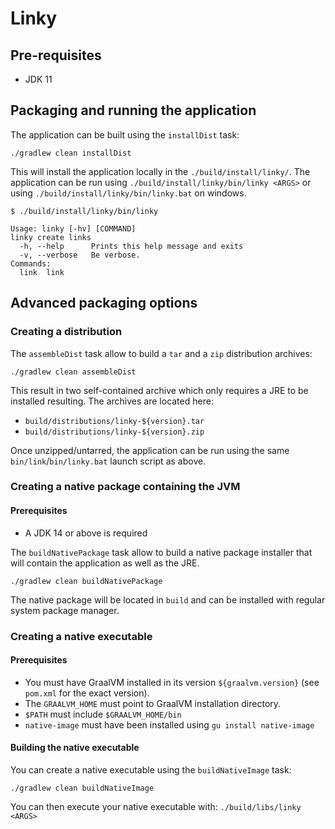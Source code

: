 # Linky

## Pre-requisites

* JDK 11

## Packaging and running the application

The application can be built using the `installDist` task:

```shell script
./gradlew clean installDist
```

This will install the application locally in the `./build/install/linky/`. The application can be run
using `./build/install/linky/bin/linky <ARGS>` or using `./build/install/linky/bin/linky.bat` on windows.

```
$ ./build/install/linky/bin/linky

Usage: linky [-hv] [COMMAND]
linky create links
  -h, --help      Prints this help message and exits
  -v, --verbose   Be verbose.
Commands:
  link  link
```

## Advanced packaging options

### Creating a distribution

The `assembleDist` task allow to build a `tar` and a `zip` distribution archives:

```shell script
./gradlew clean assembleDist
```

This result in two self-contained archive which only requires a JRE to be installed resulting. The archives are located
here:

* `build/distributions/linky-${version}.tar`
* `build/distributions/linky-${version}.zip`

Once unzipped/untarred, the application can be run using the same `bin/link`/`bin/linky.bat` launch script as above.

### Creating a native package containing the JVM

#### Prerequisites
* A JDK 14 or above is required

The `buildNativePackage` task allow to build a native package installer that will contain the application as well as the JRE.

```shell script
./gradlew clean buildNativePackage
```
The native package will be located in `build` and can be installed with regular system package manager.


### Creating a native executable

#### Prerequisites

* You must have GraalVM installed in its version `${graalvm.version}` (see `pom.xml` for the exact version).
* The `GRAALVM_HOME` must point to GraalVM installation directory.
* `$PATH` must include `$GRAALVM_HOME/bin`
* `native-image` must have been installed using `gu install native-image`

#### Building the native executable

You can create a native executable using the `buildNativeImage` task:

```shell script
./gradlew clean buildNativeImage
```

You can then execute your native executable with: `./build/libs/linky <ARGS>`
